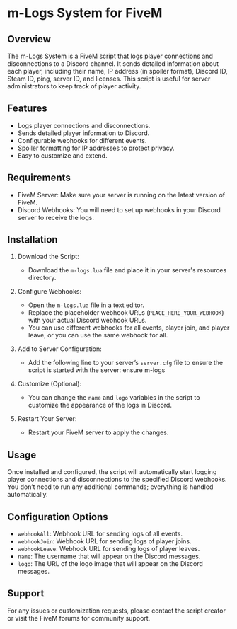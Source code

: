 m-Logs System for FiveM
========================

Overview
--------
The m-Logs System is a FiveM script that logs player connections and disconnections to a Discord channel. It sends detailed information about each player, including their name, IP address (in spoiler format), Discord ID, Steam ID, ping, server ID, and licenses. This script is useful for server administrators to keep track of player activity.

Features
--------
- Logs player connections and disconnections.
- Sends detailed player information to Discord.
- Configurable webhooks for different events.
- Spoiler formatting for IP addresses to protect privacy.
- Easy to customize and extend.

Requirements
------------
- FiveM Server: Make sure your server is running on the latest version of FiveM.
- Discord Webhooks: You will need to set up webhooks in your Discord server to receive the logs.

Installation
------------
1. Download the Script:
   - Download the `m-logs.lua` file and place it in your server's resources directory.

2. Configure Webhooks:
   - Open the `m-logs.lua` file in a text editor.
   - Replace the placeholder webhook URLs (`PLACE_HERE_YOUR_WEBHOOK`) with your actual Discord webhook URLs.
   - You can use different webhooks for all events, player join, and player leave, or you can use the same webhook for all.

3. Add to Server Configuration:
   - Add the following line to your server’s `server.cfg` file to ensure the script is started with the server:
     ensure m-logs

4. Customize (Optional):
   - You can change the `name` and `logo` variables in the script to customize the appearance of the logs in Discord.

5. Restart Your Server:
   - Restart your FiveM server to apply the changes.

Usage
-----
Once installed and configured, the script will automatically start logging player connections and disconnections to the specified Discord webhooks. You don’t need to run any additional commands; everything is handled automatically.

Configuration Options
---------------------
- `webhookAll`: Webhook URL for sending logs of all events.
- `webhookJoin`: Webhook URL for sending logs of player joins.
- `webhookLeave`: Webhook URL for sending logs of player leaves.
- `name`: The username that will appear on the Discord messages.
- `logo`: The URL of the logo image that will appear on the Discord messages.

Support
-------
For any issues or customization requests, please contact the script creator or visit the FiveM forums for community support.
